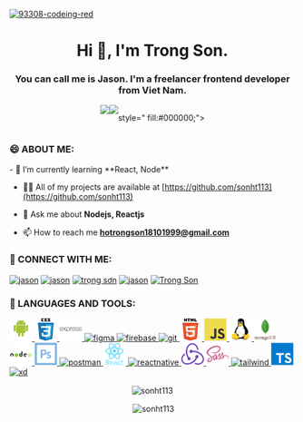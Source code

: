 <a href="#" align="center">![93308-codeing-red](https://user-images.githubusercontent.com/70570118/158015438-ec87ec19-0c72-4a98-9352-6786bf168198.gif)</a>


<h1 align="center">Hi 👋, I'm Trong Son.</h1>
<h3 align="center">You can call me is Jason. I'm a freelancer frontend developer from Viet Nam.</h3>
<div style="display: flex; align: center; justify-content: center">
<img src="https://img.icons8.com/cotton/64/000000/laptop-coding.png"/>
<img src="https://img.icons8.com/cotton/64/000000/source-code--v2.png"/>

style=" fill:#000000;"><g fill="none" fill-rule="nonzero" stroke="none" stroke-width="1" stroke-linecap="butt" stroke-linejoin="miter" stroke-miterlimit="10" stroke-dasharray="" stroke-dashoffset="0" font-family="none" font-weight="none" font-size="none" text-anchor="none" style="mix-blend-mode: normal"><path d="M0,172v-172h172v172z" fill="none"></path><g><path d="M147.00625,129.80625h-122.0125c-3.09063,0 -5.50937,-2.41875 -5.50937,-5.50938v-98.63125c0,-3.09063 2.41875,-5.50937 5.50937,-5.50937h122.0125c3.09063,0 5.50938,2.41875 5.50938,5.50937v98.63125c0,3.09063 -2.41875,5.50938 -5.50938,5.50938z" fill="#f1c40f"></path><path d="M86,114.35313c-2.37482,0 -4.3,1.92518 -4.3,4.3c0,2.37482 1.92518,4.3 4.3,4.3c2.37482,0 4.3,-1.92518 4.3,-4.3c0,-2.37482 -1.92518,-4.3 -4.3,-4.3zM19.48438,107.76875v-82.10312c0,-3.09063 2.41875,-5.50937 5.50938,-5.50937h122.0125c3.09063,0 5.50938,2.41875 5.50938,5.50937v82.10312z" fill="#ffffff"></path><path d="M118.65313,39.64063c-4.3,0 -7.79375,3.49375 -7.79375,7.79375c0,2.15 0.80625,4.16563 2.28437,5.50938l-12.3625,18.67813c-0.94062,-0.40313 -1.88125,-0.5375 -2.95625,-0.5375c-1.6125,0 -3.09063,0.5375 -4.3,1.34375l-10.07812,-10.07812c0.80625,-1.20938 1.34375,-2.6875 1.34375,-4.3c0,-4.3 -3.49375,-7.79375 -7.79375,-7.79375c-4.3,0 -7.79375,3.49375 -7.79375,7.79375c0,1.6125 0.5375,3.09062 1.34375,4.3l-10.07812,10.07812c-1.20938,-0.80625 -2.6875,-1.34375 -4.3,-1.34375c-4.3,0 -7.79375,3.49375 -7.79375,7.79375c0,4.3 3.49375,7.79375 7.79375,7.79375c4.3,0 7.79375,-3.49375 7.79375,-7.79375c0,-1.6125 -0.5375,-3.09062 -1.34375,-4.3l9.94375,-10.07812c1.20937,0.80625 2.6875,1.34375 4.3,1.34375c1.6125,0 3.09063,-0.5375 4.3,-1.34375l10.07813,10.07813c-0.80625,1.20937 -1.34375,2.6875 -1.34375,4.3c0,4.3 3.49375,7.79375 7.79375,7.79375c4.3,0 7.79375,-3.49375 7.79375,-7.79375c0,-2.15 -0.80625,-4.16562 -2.28437,-5.50937l12.3625,-18.54375c0.94062,0.40312 1.88125,0.5375 2.95625,0.5375c4.3,0 7.79375,-3.49375 7.79375,-7.79375c0.26875,-4.43438 -3.225,-7.92813 -7.65937,-7.92813z" fill="#f1c0c3"></path><path d="M105.35,151.84375h-38.7l5.64375,-21.90312h27.4125z" fill="#f1c40f"></path><path d="M105.35,155.875h-38.7c-1.20938,0 -2.41875,-0.5375 -3.225,-1.6125c-0.80625,-0.94062 -1.075,-2.28437 -0.67187,-3.49375l2.82187,-11.15313c0.5375,-2.15 2.6875,-3.49375 4.8375,-2.95625c2.15,0.5375 3.49375,2.6875 2.95625,4.8375l-1.6125,6.18125h28.21875l-1.6125,-6.18125c-0.5375,-2.15 0.80625,-4.3 2.95625,-4.8375c2.15,-0.5375 4.3,0.80625 4.8375,2.95625l2.82187,11.15313c0.26875,1.20937 0,2.55312 -0.67187,3.49375c-0.5375,0.94063 -1.74687,1.6125 -2.95625,1.6125z" fill="#454b54"></path><path d="M119.59375,155.875h-67.1875c-2.28438,0 -4.03125,-1.74687 -4.03125,-4.03125c0,-2.28438 1.74687,-4.03125 4.03125,-4.03125h67.1875c2.28437,0 4.03125,1.74687 4.03125,4.03125c0,2.28438 -1.74688,4.03125 -4.03125,4.03125zM152.51563,111.8h-133.03125c-2.28438,0 -4.03125,-1.74687 -4.03125,-4.03125c0,-2.28437 1.74687,-4.03125 4.03125,-4.03125h133.03125c2.28438,0 4.03125,1.74688 4.03125,4.03125c0,2.28438 -1.74687,4.03125 -4.03125,4.03125z" fill="#454b54"></path><path d="M147.00625,133.8375h-122.0125c-5.24063,0 -9.54062,-4.3 -9.54062,-9.54063v-98.63125c0,-5.24063 4.3,-9.54062 9.54063,-9.54062h122.0125c5.24063,0 9.54063,4.3 9.54063,9.54062v98.63125c0,5.375 -4.3,9.54063 -9.54063,9.54063zM24.99375,24.1875c-0.80625,0 -1.47813,0.67188 -1.47813,1.47813v98.63125c0,0.80625 0.67188,1.47812 1.47813,1.47812h122.0125c0.80625,0 1.47813,-0.67187 1.47813,-1.47812v-98.63125c0,-0.80625 -0.67187,-1.47813 -1.47813,-1.47813z" fill="#454b54"></path></g></g></svg>
 </div>

<h3 align="left" style="font-weight: 700;text-transform: uppercase">😄 About Me:</h3>
- 🌱 I’m currently learning **React, Node**

- 👨‍💻 All of my projects are available at [https://github.com/sonht113](https://github.com/sonht113)

- 💬 Ask me about **Nodejs, Reactjs**

- 📫 How to reach me **hotrongson18101999@gmail.com**

<h3 align="left" style="font-weight: 700; text-transform: uppercase"> 💬 Connect with me:</h3>
<p align="left">
<a href="https://codepen.io/jason" target="blank"><img align="center" src="https://raw.githubusercontent.com/rahuldkjain/github-profile-readme-generator/master/src/images/icons/Social/codepen.svg" alt="jason" height="30" width="40" /></a>
<a href="https://codesandbox.com/jason" target="blank"><img align="center" src="https://raw.githubusercontent.com/rahuldkjain/github-profile-readme-generator/master/src/images/icons/Social/codesandbox.svg" alt="jason" height="30" width="40" /></a>
<a href="https://www.facebook.com/profile.php?id=100032736788526" target="blank"><img align="center" src="https://raw.githubusercontent.com/rahuldkjain/github-profile-readme-generator/master/src/images/icons/Social/facebook.svg" alt="trọng sơn" height="30" width="40" /></a>
<a href="https://dribbble.com/trongson" target="blank"><img align="center" src="https://raw.githubusercontent.com/rahuldkjain/github-profile-readme-generator/master/src/images/icons/Social/dribbble.svg" alt="jason" height="30" width="40" /></a>
<a href="https://discord.gg/TrongSon" target="blank"><img align="center" src="https://raw.githubusercontent.com/rahuldkjain/github-profile-readme-generator/master/src/images/icons/Social/discord.svg" alt="Trong Son" height="30" width="40" /></a>
</p>

<h3 align="left" style="font-weight: 700; text-transform: uppercase">🔭 Languages and Tools:</h3>
<p align="left"> <a href="https://developer.android.com" target="_blank" rel="noreferrer"> <img src="https://raw.githubusercontent.com/devicons/devicon/master/icons/android/android-original-wordmark.svg" alt="android" width="40" height="40"/> </a> <a href="https://www.w3schools.com/css/" target="_blank" rel="noreferrer"> <img src="https://raw.githubusercontent.com/devicons/devicon/master/icons/css3/css3-original-wordmark.svg" alt="css3" width="40" height="40"/> </a> <a href="https://expressjs.com" target="_blank" rel="noreferrer"> <img src="https://raw.githubusercontent.com/devicons/devicon/master/icons/express/express-original-wordmark.svg" alt="express" width="40" height="40"/> </a> <a href="https://www.figma.com/" target="_blank" rel="noreferrer"> <img src="https://www.vectorlogo.zone/logos/figma/figma-icon.svg" alt="figma" width="40" height="40"/> </a> <a href="https://firebase.google.com/" target="_blank" rel="noreferrer"> <img src="https://www.vectorlogo.zone/logos/firebase/firebase-icon.svg" alt="firebase" width="40" height="40"/> </a> <a href="https://git-scm.com/" target="_blank" rel="noreferrer"> <img src="https://www.vectorlogo.zone/logos/git-scm/git-scm-icon.svg" alt="git" width="40" height="40"/> </a> <a href="https://www.w3.org/html/" target="_blank" rel="noreferrer"> <img src="https://raw.githubusercontent.com/devicons/devicon/master/icons/html5/html5-original-wordmark.svg" alt="html5" width="40" height="40"/> </a> <a href="https://developer.mozilla.org/en-US/docs/Web/JavaScript" target="_blank" rel="noreferrer"> <img src="https://raw.githubusercontent.com/devicons/devicon/master/icons/javascript/javascript-original.svg" alt="javascript" width="40" height="40"/> </a> <a href="https://www.linux.org/" target="_blank" rel="noreferrer"> <img src="https://raw.githubusercontent.com/devicons/devicon/master/icons/linux/linux-original.svg" alt="linux" width="40" height="40"/> </a> <a href="https://www.mongodb.com/" target="_blank" rel="noreferrer"> <img src="https://raw.githubusercontent.com/devicons/devicon/master/icons/mongodb/mongodb-original-wordmark.svg" alt="mongodb" width="40" height="40"/> </a> <a href="https://nodejs.org" target="_blank" rel="noreferrer"> <img src="https://raw.githubusercontent.com/devicons/devicon/master/icons/nodejs/nodejs-original-wordmark.svg" alt="nodejs" width="40" height="40"/> </a> <a href="https://www.photoshop.com/en" target="_blank" rel="noreferrer"> <img src="https://raw.githubusercontent.com/devicons/devicon/master/icons/photoshop/photoshop-line.svg" alt="photoshop" width="40" height="40"/> </a> <a href="https://postman.com" target="_blank" rel="noreferrer"> <img src="https://www.vectorlogo.zone/logos/getpostman/getpostman-icon.svg" alt="postman" width="40" height="40"/> </a> <a href="https://reactjs.org/" target="_blank" rel="noreferrer"> <img src="https://raw.githubusercontent.com/devicons/devicon/master/icons/react/react-original-wordmark.svg" alt="react" width="40" height="40"/> </a> <a href="https://reactnative.dev/" target="_blank" rel="noreferrer"> <img src="https://reactnative.dev/img/header_logo.svg" alt="reactnative" width="40" height="40"/> </a> <a href="https://redux.js.org" target="_blank" rel="noreferrer"> <img src="https://raw.githubusercontent.com/devicons/devicon/master/icons/redux/redux-original.svg" alt="redux" width="40" height="40"/> </a> <a href="https://sass-lang.com" target="_blank" rel="noreferrer"> <img src="https://raw.githubusercontent.com/devicons/devicon/master/icons/sass/sass-original.svg" alt="sass" width="40" height="40"/> </a> <a href="https://tailwindcss.com/" target="_blank" rel="noreferrer"> <img src="https://www.vectorlogo.zone/logos/tailwindcss/tailwindcss-icon.svg" alt="tailwind" width="40" height="40"/> </a> <a href="https://www.typescriptlang.org/" target="_blank" rel="noreferrer"> <img src="https://raw.githubusercontent.com/devicons/devicon/master/icons/typescript/typescript-original.svg" alt="typescript" width="40" height="40"/> </a> <a href="https://www.adobe.com/products/xd.html" target="_blank" rel="noreferrer"> <img src="https://cdn.worldvectorlogo.com/logos/adobe-xd.svg" alt="xd" width="40" height="40"/> </a> </p>

<p align="center"><img align="center" src="https://github-readme-stats.vercel.app/api/top-langs?username=sonht113&show_icons=true&locale=en&layout=compact" alt="sonht113" /></p>

<p align="center">&nbsp;<img align="center" src="https://github-readme-stats.vercel.app/api?username=sonht113&show_icons=true&locale=en" alt="sonht113" /></p>

